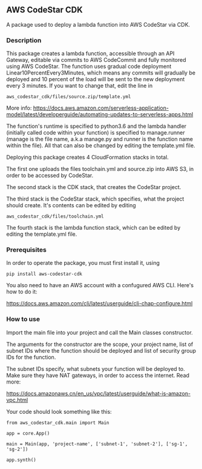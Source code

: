 ## AWS CodeStar CDK
A package used to deploy a lambda function into AWS CodeStar via CDK.

### Description

This package creates a lambda function, accessible through an API Gateway, editable via commits to AWS CodeCommit and fully monitored using AWS CodeStar. 
The function uses gradual code deployment Linear10PercentEvery3Minutes, which means any commits will gradually be deployed and 10 percent of the load will be sent to the new deployment every 3 minutes. If you want to change that, edit the line in 

```aws_codestar_cdk/files/source.zip/template.yml```

More info:
https://docs.aws.amazon.com/serverless-application-model/latest/developerguide/automating-updates-to-serverless-apps.html

The function's runtime is specified to python3.6 and the lambda handler (initially called code within your function) is specified to manage.runner (manage is the file name, a.k.a manage.py and runner is the function name within the file).
All that can also be changed by editing the template.yml file.

Deploying this package creates 4 CloudFormation stacks in total.

The first one uploads the files toolchain.yml and source.zip into AWS S3, in order to be accessed by CodeStar.

The second stack is the CDK stack, that creates the CodeStar project.

The third stack is the CodeStar stack, which specifies, what the project should create. It's contents can be edited by editing

```aws_codestar_cdk/files/toolchain.yml``` 

The fourth stack is the lambda function stack, which can be edited by editing the template.yml file.

### Prerequisites

In order to operate the package, you must first install it, using
 
```pip install aws-codestar-cdk```

You also need to have an AWS account with a confugured AWS CLI. Here's how to do it:

https://docs.aws.amazon.com/cli/latest/userguide/cli-chap-configure.html

### How to use

Import the main file into your project and call the Main classes constructor.

The arguments for the constructor are the scope, your project name, list of subnet IDs where the function should be deployed and list of security group IDs for the function.

The subnet IDs specify, what subnets your function will be deployed to. Make sure they have NAT gateways, in order to access the internet. Read more:

https://docs.amazonaws.cn/en_us/vpc/latest/userguide/what-is-amazon-vpc.html

Your code should look something like this:
```from aws_cdk import core
from aws_codestar_cdk.main import Main

app = core.App()

main = Main(app, 'project-name', ['subnet-1', 'subnet-2'], ['sg-1', 'sg-2'])

app.synth()
```

